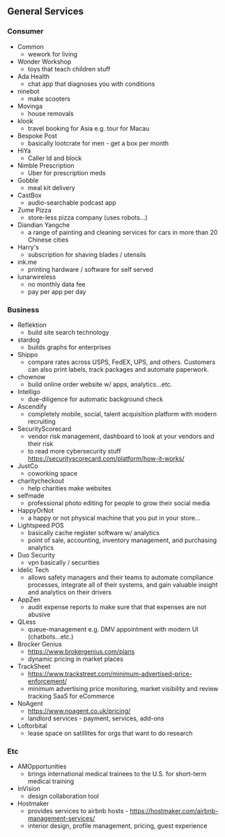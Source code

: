 ## General Services

### Consumer
* Common
	* wework for living
* Wonder Workshop
	* toys that teach children stuff
* Ada Health
	* chat app that diagnoses you with conditions 
* ninebot
	* make scooters
* Movinga
	* house removals
* klook
	* travel booking for Asia e.g. tour for Macau
* Bespoke Post
	* basically lootcrate for men - get a box per month
* HiYa
	* Caller Id and block
* Nimble Prescription
	* Uber for prescription meds
* Gobble
	* meal kit delivery
* CastBox
	* audio-searchable podcast app
* Zume Pizza
	* store-less pizza company (uses robots...)
* Diandian Yangche
	* a range of painting and cleaning services for cars in more than 20 Chinese cities 
* Harry's 
	* subscription for shaving blades / utensils
* ink.me
	* printing hardware / software for self served
* lunarwireless
	* no monthly data fee
	* pay per app per day


### Business
* Reflektion 
	* build site search technology
* stardog
	* builds graphs for enterprises
* Shippo
	* compare rates across USPS, FedEX, UPS, and others. Customers can also print labels, track packages and automate paperwork.
* chownow
	* build online order website w/ apps, analytics...etc. 
* Intelligo
	* due-diligence for automatic background check
* Ascendify
	* completely mobile, social, talent acquisition platform with modern recruiting
* SecurityScorecard
	* vendor risk management, dashboard to look at your vendors and their risk
	* to read more cybersecurity stuff https://securityscorecard.com/platform/how-it-works/
* JustCo
	* coworking space
* charitycheckout
	* help charities make websites 
* selfmade
	* professional photo editing for people to grow their social media
* HappyOrNot
	* a happy or not physical machine that you put in your store...
* Lightspeed POS 
	* basically cache register software w/ analytics
	* point of sale, accounting, inventory management, and purchasing analytics
* Duo Security
	* vpn basically / securities
* Idelic Tech
	* allows safety managers and their teams to automate compliance processes, integrate all of their systems, and gain valuable insight and analytics on their drivers
* AppZen
	* audit expense reports to make sure that that expenses are not abusive
* QLess
	* queue-management e.g. DMV appointment with modern UI (chatbots...etc.)
* Brocker Genius
	* https://www.brokergenius.com/plans
	* dynamic pricing in market places
* TrackSheet
	* https://www.trackstreet.com/minimum-advertised-price-enforcement/
	* minimum advertising price monitoring, market visibility and review tracking SaaS for eCommerce
* NoAgent
	* https://www.noagent.co.uk/pricing/
	* landlord services - payment, services, add-ons
* Loftorbital
	* lease space on satillites for orgs that want to do research

### Etc
* AMOpportunities
	* brings international medical trainees to the U.S. for short-term medical training
* InVision
	* design collaboration tool 
* Hostmaker
	* provides services to airbnb hosts - https://hostmaker.com/airbnb-management-services/
	* interior design, profile management, pricing, guest experience
